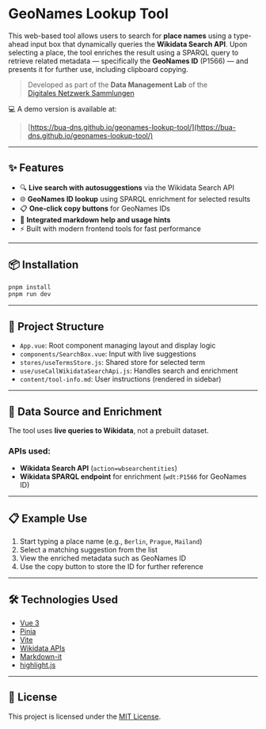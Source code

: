 # GeoNames Lookup Tool

This web-based tool allows users to search for **place names** using a type-ahead input box that dynamically queries the **Wikidata Search API**. Upon selecting a place, the tool enriches the result using a SPARQL query to retrieve related metadata — specifically the **GeoNames ID** (P1566) — and presents it for further use, including clipboard copying.

> Developed as part of the **Data Management Lab** of the  
> [Digitales Netzwerk Sammlungen](https://berlin-university-collections.de/)

💻 A demo version is available at:  
> [https://bua-dns.github.io/geonames-lookup-tool/](https://bua-dns.github.io/geonames-lookup-tool/)

---

## ✨ Features

- 🔍 **Live search with autosuggestions** via the Wikidata Search API
- 🌐 **GeoNames ID lookup** using SPARQL enrichment for selected results
- 📋 **One-click copy buttons** for GeoNames IDs
- 💬 **Integrated markdown help and usage hints**
- ⚡ Built with modern frontend tools for fast performance

---

## 📦 Installation

```bash
pnpm install
pnpm run dev
```

---

## 📁 Project Structure

- `App.vue`: Root component managing layout and display logic
- `components/SearchBox.vue`: Input with live suggestions
- `stores/useTermsStore.js`: Shared store for selected term
- `use/useCallWikidataSearchApi.js`: Handles search and enrichment
- `content/tool-info.md`: User instructions (rendered in sidebar)

---

## 📄 Data Source and Enrichment

The tool uses **live queries to Wikidata**, not a prebuilt dataset.

### APIs used:
- **Wikidata Search API** (`action=wbsearchentities`)
- **Wikidata SPARQL endpoint** for enrichment (`wdt:P1566` for GeoNames ID)

---

## 📋 Example Use

1. Start typing a place name (e.g., `Berlin`, `Prague`, `Mailand`)
2. Select a matching suggestion from the list
3. View the enriched metadata such as GeoNames ID
4. Use the copy button to store the ID for further reference

---

## 🛠 Technologies Used

- [Vue 3](https://vuejs.org/)
- [Pinia](https://pinia.vuejs.org/)
- [Vite](https://vitejs.dev/)
- [Wikidata APIs](https://www.wikidata.org/wiki/Wikidata:Data_access)
- [Markdown-it](https://github.com/markdown-it/markdown-it)
- [highlight.js](https://highlightjs.org/)

---

## 📜 License

This project is licensed under the [MIT License](LICENSE).
